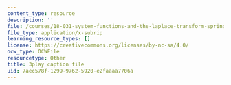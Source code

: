 ```yaml
---
content_type: resource
description: ''
file: /courses/18-031-system-functions-and-the-laplace-transform-spring-2019/7aec578f129997625920e2faaaa7706a_5HfMEUO9vlY.srt
file_type: application/x-subrip
learning_resource_types: []
license: https://creativecommons.org/licenses/by-nc-sa/4.0/
ocw_type: OCWFile
resourcetype: Other
title: 3play caption file
uid: 7aec578f-1299-9762-5920-e2faaaa7706a
---
```

